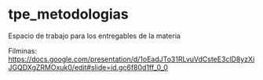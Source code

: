 # tpe_metodologias
Espacio de trabajo para los entregables de la materia


Filminas:
https://docs.google.com/presentation/d/1oEadJTo31RLvuVdCsteE3clD8yzXiJGQDXgZRMOxuk0/edit#slide=id.gc6f80d1ff_0_0
